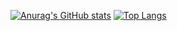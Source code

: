 [![Anurag's GitHub stats](https://github-readme-stats.vercel.app/api?username=lunjohnzhang&theme=tokyonight&hide=contribs)](https://github.com/anuraghazra/github-readme-stats)
[![Top Langs](https://github-readme-stats.vercel.app/api/top-langs/?username=lunjohnzhang&theme=tokyonight&hide=Swift,Java,javascript)](https://github.com/anuraghazra/github-readme-stats)
